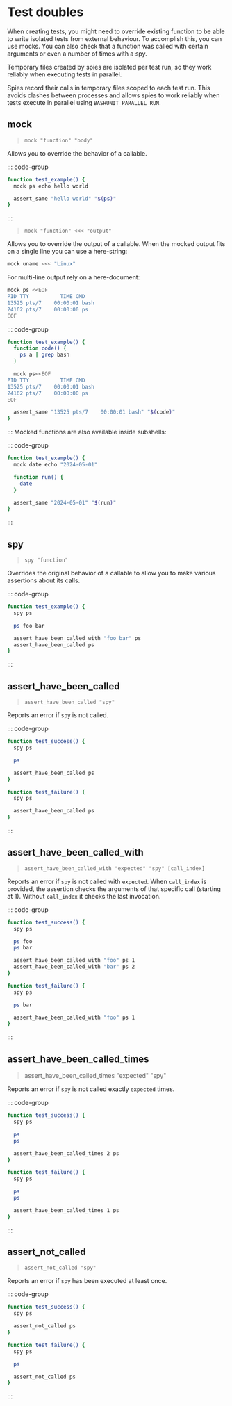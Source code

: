 # Test doubles

When creating tests, you might need to override existing function to be able to write isolated tests from external behaviour. To accomplish this, you can use mocks. You can also check that a function was called with certain arguments or even a number of times with a spy.

Temporary files created by spies are isolated per test run, so they work reliably when executing tests in parallel.

Spies record their calls in temporary files scoped to each test run.
This avoids clashes between processes and allows spies to work reliably when tests execute in parallel using `BASHUNIT_PARALLEL_RUN`.

## mock
> `mock "function" "body"`

Allows you to override the behavior of a callable.

::: code-group
```bash [Example]
function test_example() {
  mock ps echo hello world

  assert_same "hello world" "$(ps)"
}
```
:::

> `mock "function" <<< "output"`

Allows you to override the output of a callable. When the mocked output fits on
a single line you can use a here-string:

```bash
mock uname <<< "Linux"
```

For multi-line output rely on a here-document:

```bash
mock ps <<EOF
PID TTY          TIME CMD
13525 pts/7    00:00:01 bash
24162 pts/7    00:00:00 ps
EOF
```

::: code-group
```bash [Example]
function test_example() {
  function code() {
    ps a | grep bash
  }

  mock ps<<EOF
PID TTY          TIME CMD
13525 pts/7    00:00:01 bash
24162 pts/7    00:00:00 ps
EOF

  assert_same "13525 pts/7    00:00:01 bash" "$(code)"
}
```

:::
Mocked functions are also available inside subshells:

::: code-group
```bash [Example]
function test_example() {
  mock date echo "2024-05-01"

  function run() {
    date
  }

  assert_same "2024-05-01" "$(run)"
}
```
:::

## spy
> `spy "function"`

Overrides the original behavior of a callable to allow you to make various assertions about its calls.

::: code-group
```bash [Example]
function test_example() {
  spy ps

  ps foo bar

  assert_have_been_called_with "foo bar" ps
  assert_have_been_called ps
}
```
:::

## assert_have_been_called
> `assert_have_been_called "spy"`

Reports an error if `spy` is not called.

::: code-group
```bash [Example]
function test_success() {
  spy ps

  ps

  assert_have_been_called ps
}

function test_failure() {
  spy ps

  assert_have_been_called ps
}
```
:::

## assert_have_been_called_with
> `assert_have_been_called_with "expected" "spy" [call_index]`

Reports an error if `spy` is not called with `expected`. When `call_index` is
provided, the assertion checks the arguments of that specific call (starting at
1). Without `call_index` it checks the last invocation.

::: code-group
```bash [Example]
function test_success() {
  spy ps

  ps foo
  ps bar

  assert_have_been_called_with "foo" ps 1
  assert_have_been_called_with "bar" ps 2
}

function test_failure() {
  spy ps

  ps bar

  assert_have_been_called_with "foo" ps 1
}
```
:::

## assert_have_been_called_times
> assert_have_been_called_times "expected" "spy"

Reports an error if `spy` is not called exactly `expected` times.

::: code-group
```bash [Example]
function test_success() {
  spy ps

  ps
  ps

  assert_have_been_called_times 2 ps
}

function test_failure() {
  spy ps

  ps
  ps

  assert_have_been_called_times 1 ps
}
```
:::

## assert_not_called
> `assert_not_called "spy"`

Reports an error if `spy` has been executed at least once.

::: code-group
```bash [Example]
function test_success() {
  spy ps

  assert_not_called ps
}

function test_failure() {
  spy ps

  ps

  assert_not_called ps
}
```
:::
